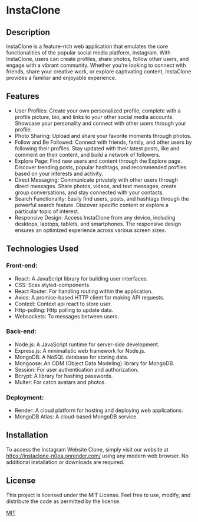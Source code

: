 # InstaClone

## Description
InstaClone is a feature-rich web application that emulates the core functionalities of the popular social media platform, Instagram. With InstaClone, users can create profiles, share photos, follow other users, and engage with a vibrant community. Whether you're looking to connect with friends, share your creative work, or explore captivating content, InstaClone provides a familiar and enjoyable experience.

## Features
- User Profiles: Create your own personalized profile, complete with a profile picture, bio, and links to your other social media accounts. Showcase your personality and connect with other users through your profile.
- Photo Sharing: Upload and share your favorite moments through photos.
- Follow and Be Followed: Connect with friends, family, and other users by following their profiles. Stay updated with their latest posts, like and comment on their content, and build a network of followers.
- Explore Page: Find new users and content through the Explore page. Discover trending posts, popular hashtags, and recommended profiles based on your interests and activity.
- Direct Messaging: Communicate privately with other users through direct messages. Share photos, videos, and text messages, create group conversations, and stay connected with your contacts.
- Search Functionality: Easily find users, posts, and hashtags through the powerful search feature. Discover specific content or explore a particular topic of interest.
- Responsive Design: Access InstaClone from any device, including desktops, laptops, tablets, and smartphones. The responsive design ensures an optimized experience across various screen sizes.

## Technologies Used
### Front-end:
- React: A JavaScript library for building user interfaces.
- CSS: Scss styled-components.
- React Router: For handling routing within the application.
- Axios: A promise-based HTTP client for making API requests.
- Context: Context api react to store user.
- Http-polling: Http polling to update data.
- Websockets: To messages between users.
### Back-end:
- Node.js: A JavaScript runtime for server-side development.
- Express.js: A minimalistic web framework for Node.js.
- MongoDB: A NoSQL database for storing data.
- Mongoose: An ODM (Object Data Modeling) library for MongoDB.
- Session: For user authentication and authorization.
- Bcrypt: A library for hashing passwords.
- Multer: For catch avatars and photos.
### Deployment:
- Render: A cloud platform for hosting and deploying web applications.
- MongoDB Atlas: A cloud-based MongoDB service.
## Installation
To access the Instagram Website Clone, simply visit our website at https://instaclone-n0oa.onrender.com/ using any modern web browser. No additional installation or downloads are required.
## License
This project is licensed under the MIT License. Feel free to use, modify, and distribute the code as permitted by the license.

[MIT](https://choosealicense.com/licenses/mit/)
